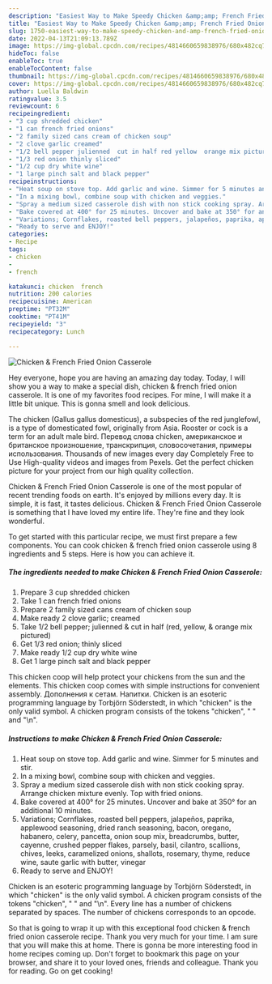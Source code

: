 ```yaml
---
description: "Easiest Way to Make Speedy Chicken &amp;amp; French Fried Onion Casserole"
title: "Easiest Way to Make Speedy Chicken &amp;amp; French Fried Onion Casserole"
slug: 1750-easiest-way-to-make-speedy-chicken-and-amp-french-fried-onion-casserole
date: 2022-04-13T21:09:13.789Z
image: https://img-global.cpcdn.com/recipes/4814660659838976/680x482cq70/chicken-french-fried-onion-casserole-recipe-main-photo.jpg
hideToc: false
enableToc: true
enableTocContent: false
thumbnail: https://img-global.cpcdn.com/recipes/4814660659838976/680x482cq70/chicken-french-fried-onion-casserole-recipe-main-photo.jpg
cover: https://img-global.cpcdn.com/recipes/4814660659838976/680x482cq70/chicken-french-fried-onion-casserole-recipe-main-photo.jpg
author: Luella Baldwin
ratingvalue: 3.5
reviewcount: 6
recipeingredient:
- "3 cup shredded chicken"
- "1 can french fried onions"
- "2 family sized cans cream of chicken soup"
- "2 clove garlic creamed"
- "1/2 bell pepper julienned  cut in half red yellow  orange mix pictured"
- "1/3 red onion thinly sliced"
- "1/2 cup dry white wine"
- "1 large pinch salt and black pepper"
recipeinstructions:
- "Heat soup on stove top. Add garlic and wine. Simmer for 5 minutes and stir."
- "In a mixing bowl, combine soup with chicken and veggies."
- "Spray a medium sized casserole dish with non stick cooking spray. Arrange chicken mixture evenly. Top with fried onions."
- "Bake covered at 400° for 25 minutes. Uncover and bake at 350° for an additional 10 minutes."
- "Variations; Cornflakes, roasted bell peppers, jalapeños, paprika, applewood seasoning, dried ranch seasoning, bacon, oregano, habanero, celery, pancetta, onion soup mix, breadcrumbs, butter, cayenne, crushed pepper flakes, parsely, basil, cilantro, scallions, chives, leeks, caramelized onions, shallots, rosemary, thyme, reduce wine, saute garlic with butter, vinegar"
- "Ready to serve and ENJOY!"
categories:
- Recipe
tags:
- chicken
- 
- french

katakunci: chicken  french 
nutrition: 200 calories
recipecuisine: American
preptime: "PT32M"
cooktime: "PT41M"
recipeyield: "3"
recipecategory: Lunch

---
```



![Chicken &amp; French Fried Onion Casserole](https://img-global.cpcdn.com/recipes/4814660659838976/680x482cq70/chicken-french-fried-onion-casserole-recipe-main-photo.jpg)

Hey everyone, hope you are having an amazing day today. Today, I will show you a way to make a special dish, chicken &amp; french fried onion casserole. It is one of my favorites food recipes. For mine, I will make it a little bit unique. This is gonna smell and look delicious.

The chicken (Gallus gallus domesticus), a subspecies of the red junglefowl, is a type of domesticated fowl, originally from Asia. Rooster or cock is a term for an adult male bird. Перевод слова chicken, американское и британское произношение, транскрипция, словосочетания, примеры использования. Thousands of new images every day Completely Free to Use High-quality videos and images from Pexels. Get the perfect chicken picture for your project from our high quality collection.

Chicken &amp; French Fried Onion Casserole is one of the most popular of recent trending foods on earth. It's enjoyed by millions every day. It is simple, it is fast, it tastes delicious. Chicken &amp; French Fried Onion Casserole is something that I have loved my entire life. They're fine and they look wonderful.


To get started with this particular recipe, we must first prepare a few components. You can cook chicken &amp; french fried onion casserole using 8 ingredients and 5 steps. Here is how you can achieve it.

<!--inarticleads1-->

##### The ingredients needed to make Chicken &amp; French Fried Onion Casserole:

1. Prepare 3 cup shredded chicken
1. Take 1 can french fried onions
1. Prepare 2 family sized cans cream of chicken soup
1. Make ready 2 clove garlic; creamed
1. Take 1/2 bell pepper; julienned &amp; cut in half (red, yellow, &amp; orange mix pictured)
1. Get 1/3 red onion; thinly sliced
1. Make ready 1/2 cup dry white wine
1. Get 1 large pinch salt and black pepper


This chicken coop will help protect your chickens from the sun and the elements. This chicken coop comes with simple instructions for convenient assembly. Дополнения к сетам. Напитки. Chicken is an esoteric programming language by Torbjörn Söderstedt, in which &#34;chicken&#34; is the only valid symbol. A chicken program consists of the tokens &#34;chicken&#34;, &#34; &#34; and &#34;\n&#34;. 

<!--inarticleads2-->

##### Instructions to make Chicken &amp; French Fried Onion Casserole:

1. Heat soup on stove top. Add garlic and wine. Simmer for 5 minutes and stir.
1. In a mixing bowl, combine soup with chicken and veggies.
1. Spray a medium sized casserole dish with non stick cooking spray. Arrange chicken mixture evenly. Top with fried onions.
1. Bake covered at 400° for 25 minutes. Uncover and bake at 350° for an additional 10 minutes.
1. Variations; Cornflakes, roasted bell peppers, jalapeños, paprika, applewood seasoning, dried ranch seasoning, bacon, oregano, habanero, celery, pancetta, onion soup mix, breadcrumbs, butter, cayenne, crushed pepper flakes, parsely, basil, cilantro, scallions, chives, leeks, caramelized onions, shallots, rosemary, thyme, reduce wine, saute garlic with butter, vinegar
1. Ready to serve and ENJOY!

Chicken is an esoteric programming language by Torbjörn Söderstedt, in which &#34;chicken&#34; is the only valid symbol. A chicken program consists of the tokens &#34;chicken&#34;, &#34; &#34; and &#34;\n&#34;. Every line has a number of chickens separated by spaces. The number of chickens corresponds to an opcode. 

So that is going to wrap it up with this exceptional food chicken &amp; french fried onion casserole recipe. Thank you very much for your time. I am sure that you will make this at home. There is gonna be more interesting food in home recipes coming up. Don't forget to bookmark this page on your browser, and share it to your loved ones, friends and colleague. Thank you for reading. Go on get cooking!
